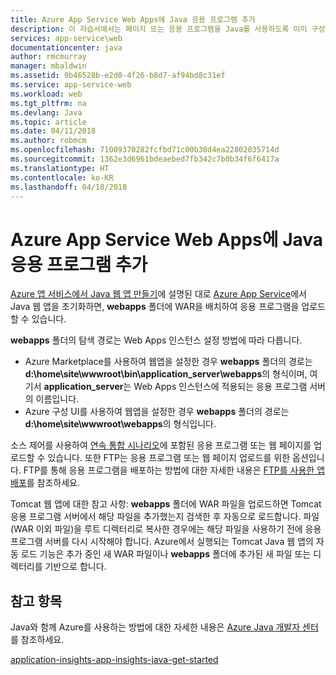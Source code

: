 ```yaml
---
title: Azure App Service Web Apps에 Java 응용 프로그램 추가
description: 이 자습서에서는 페이지 또는 응용 프로그램을 Java를 사용하도록 이미 구성된 Azure App Service Web Apps의 인스턴스를 추가하는 방법을 보여줍니다.
services: app-service\web
documentationcenter: java
author: rmcmurray
manager: mbaldwin
ms.assetid: 9b46528b-e2d0-4f26-b8d7-af94bd8c31ef
ms.service: app-service-web
ms.workload: web
ms.tgt_pltfrm: na
ms.devlang: Java
ms.topic: article
ms.date: 04/11/2018
ms.author: robmcm
ms.openlocfilehash: 71009370282fcfbd71c00b30d4ea22802035714d
ms.sourcegitcommit: 1362e3d6961bdeaebed7fb342c7b0b34f6f6417a
ms.translationtype: HT
ms.contentlocale: ko-KR
ms.lasthandoff: 04/18/2018
---
```

# <a name="add-a-java-application-to-azure-app-service-web-apps"></a>Azure App Service Web Apps에 Java 응용 프로그램 추가
[Azure 앱 서비스에서 Java 웹 앱 만들기](app-service-web-get-started-java.md)에 설명된 대로 [Azure App Service][Azure App Service]에서 Java 웹 앱을 초기화하면, **webapps** 폴더에 WAR을 배치하여 응용 프로그램을 업로드할 수 있습니다.

**webapps** 폴더의 탐색 경로는 Web Apps 인스턴스 설정 방법에 따라 다릅니다.

* Azure Marketplace를 사용하여 웹앱을 설정한 경우 **webapps** 폴더의 경로는 **d:\home\site\wwwroot\bin\application\_server\webapps**의 형식이며, 여기서 **application\_server**는 Web Apps 인스턴스에 적용되는 응용 프로그램 서버의 이름입니다. 
* Azure 구성 UI를 사용하여 웹앱을 설정한 경우 **webapps** 폴더의 경로는 **d:\home\site\wwwroot\webapps**의 형식입니다. 

소스 제어를 사용하여 [연속 통합 시나리오](app-service-continuous-deployment.md)에 포함된 응용 프로그램 또는 웹 페이지를 업로드할 수 있습니다. 또한 FTP는 응용 프로그램 또는 웹 페이지 업로드를 위한 옵션입니다. FTP를 통해 응용 프로그램을 배포하는 방법에 대한 자세한 내용은 [FTP를 사용한 앱 배포](app-service-deploy-ftp.md)를 참조하세요.

Tomcat 웹 앱에 대한 참고 사항: **webapps** 폴더에 WAR 파일을 업로드하면 Tomcat 응용 프로그램 서버에서 해당 파일을 추가했는지 검색한 후 자동으로 로드합니다. 파일(WAR 이외 파일)을 루트 디렉터리로 복사한 경우에는 해당 파일을 사용하기 전에 응용 프로그램 서버를 다시 시작해야 합니다. Azure에서 실행되는 Tomcat Java 웹 앱의 자동 로드 기능은 추가 중인 새 WAR 파일이나 **webapps** 폴더에 추가된 새 파일 또는 디렉터리를 기반으로 합니다. 

<a name="see-also"></a>

## <a name="see-also"></a>참고 항목
Java와 함께 Azure를 사용하는 방법에 대한 자세한 내용은 [Azure Java 개발자 센터]를 참조하세요.

[application-insights-app-insights-java-get-started](../application-insights/app-insights-java-get-started.md)

<!-- URL List -->

[Azure Java 개발자 센터]: https://azure.microsoft.com/develop/java/
[Azure App Service]: http://go.microsoft.com/fwlink/?LinkId=529714
